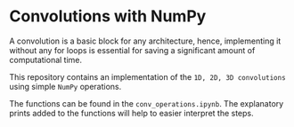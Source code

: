 # Convolutions with NumPy
A convolution is a basic block for any architecture, hence, implementing it without any for loops is essential for saving a significant amount of computational time.

This repository contains an implementation of the `1D, 2D, 3D convolutions` using simple `NumPy` operations.

The functions can be found in the `conv_operations.ipynb`. The explanatory prints added to the functions will help to easier interpret the steps.

